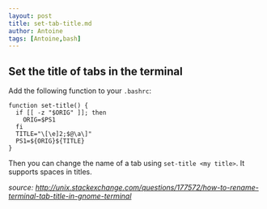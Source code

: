 ```yaml
---
layout: post
title: set-tab-title.md
author: Antoine
tags: [Antoine,bash]
---
```

## Set the title of tabs in the terminal 

Add the following function to your `.bashrc`:
```Shell
function set-title() {
  if [[ -z "$ORIG" ]]; then
    ORIG=$PS1
  fi
  TITLE="\[\e]2;$@\a\]"
  PS1=${ORIG}${TITLE}
}
```

Then you can change the name of a tab using `set-title <my title>`. It supports spaces in titles.

_source: http://unix.stackexchange.com/questions/177572/how-to-rename-terminal-tab-title-in-gnome-terminal_
